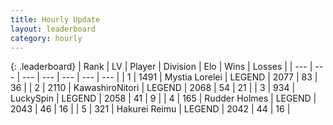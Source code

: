 ```yaml
---
title: Hourly Update
layout: leaderboard
category: hourly
---
```


{: .leaderboard}
| Rank | LV | Player | Division | Elo | Wins | Losses |
| --- | --- | --- | --- | --- | --- | --- |
| <span data-change="0">1</span> | 1491 | <span title="ID: 315148">Mystia Lorelei</span> | LEGEND | <span data-change="-27">2077</span> | <span data-change="2">83</span> | <span data-change="3">36</span> |
| <span data-change="0">2</span> | 2110 | <span title="ID: 164871">KawashiroNitori</span> | LEGEND | <span data-change="0">2068</span> | <span data-change="0">54</span> | <span data-change="0">21</span> |
| <span data-change="2">3</span> | 934 | <span title="ID: 498412">LuckySpin</span> | LEGEND | <span data-change="19">2058</span> | <span data-change="3">41</span> | <span data-change="0">9</span> |
| <span data-change="-1">4</span> | 165 | <span title="ID: 219412">Rudder Holmes</span> | LEGEND | <span data-change="0">2043</span> | <span data-change="0">46</span> | <span data-change="0">16</span> |
| <span data-change="-1">5</span> | 321 | <span title="ID: 106555">Hakurei Reimu</span> | LEGEND | <span data-change="0">2042</span> | <span data-change="0">44</span> | <span data-change="0">16</span> |